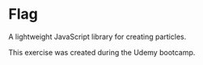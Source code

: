 # Flag
A lightweight JavaScript library for creating particles.

This exercise was created during the Udemy bootcamp.
